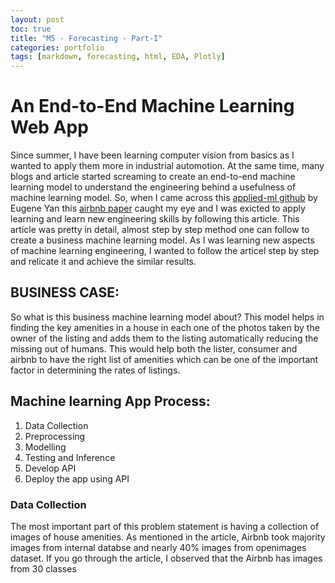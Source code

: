 ```yaml
---
layout: post
toc: true
title: "M5 - Forecasting - Part-I"
categories: portfolio
tags: [markdown, forecasting, html, EDA, Plotly]
---
```


# An End-to-End Machine Learning Web App

Since summer, I have been learning computer vision from basics as I wanted to apply them more in industrial automotion. At the same time, many blogs and article started screaming to create an end-to-end machine learning model to understand the engineering behind a usefulness of machine learning model. 
So, when I came across this [applied-ml github](https://github.com/eugeneyan/applied-ml#computer-vision) by Eugene Yan this [airbnb paper](https://medium.com/airbnb-engineering/amenity-detection-and-beyond-new-frontiers-of-computer-vision-at-airbnb-144a4441b72e) caught my eye and I was exicted to apply learning and learn new engineering skills by following this article.
This article was pretty in detail, almost step by step method one can follow to create a business machine learning model. As I was learning new aspects of machine learning engineering, I wanted to follow the articel step by step and relicate it and achieve the similar results. 

## BUSINESS CASE:
So what is this business machine learning model about?
This model helps in finding the key amenities in a house in each one of the photos taken by the owner of the listing and adds them to the listing automatically reducing the missing out of humans. This would help both the lister, consumer and airbnb to have the right list of amenities which can be one of the important factor in determining the rates of listings.

## Machine learning App Process:
  1. Data Collection 
  2. Preprocessing
  3. Modelling
  4. Testing and Inference
  5. Develop API
  6. Deploy the app using API


### Data Collection 
The most important part of this problem statement is having a collection of images of house amenities. As mentioned in the article, Airbnb took majority images from internal databse and nearly 40% images from openimages dataset. 
If you go through the article, I observed that the Airbnb has images from 30 classes  










